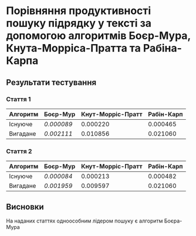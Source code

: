 # Порівняння продуктивності пошуку підрядку у тексті за допомогою алгоритмів Боєр-Мура, Кнута-Морріса-Пратта та Рабіна-Карпа

## Результати тестування

### Стаття 1
| Алгоритм | Боєр-Мур | Кнут-Морріс-Пратт | Рабін-Карп |
|----------|----------|--------------------|------------|
| Існуюче | _0.000089_ | 0.000220 | 0.000465 |
| Вигадане | _0.002111_ | 0.010856 | 0.021060 |

### Стаття 2
| Алгоритм | Боєр-Мур | Кнут-Морріс-Пратт | Рабін-Карп |
|----------|----------|--------------------|------------|
| Існуюче | _0.000084_ | 0.000213 | 0.000482 |
| Вигадане | _0.001959_ | 0.009597 | 0.021060 |

## Висновки

На наданих статтях одноособним лідером пошуку є алгоритм Боєра-Мура
